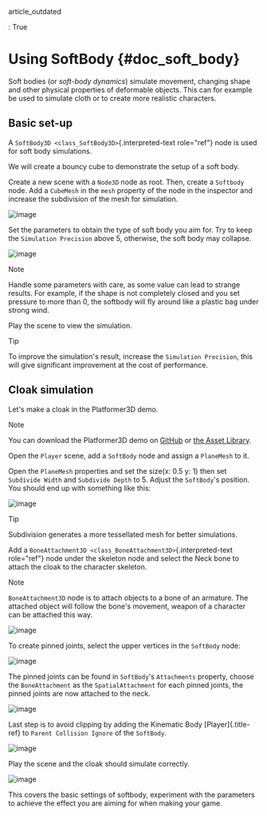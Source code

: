 article_outdated

:   True

# Using SoftBody {#doc_soft_body}

Soft bodies (or *soft-body dynamics*) simulate movement, changing shape
and other physical properties of deformable objects. This can for
example be used to simulate cloth or to create more realistic
characters.

## Basic set-up

A `SoftBody3D <class_SoftBody3D>`{.interpreted-text role="ref"} node is
used for soft body simulations.

We will create a bouncy cube to demonstrate the setup of a soft body.

Create a new scene with a `Node3D` node as root. Then, create a
`Softbody` node. Add a `CubeMesh` in the `mesh` property of the node in
the inspector and increase the subdivision of the mesh for simulation.

![image](img/softbody_cube.png)

Set the parameters to obtain the type of soft body you aim for. Try to
keep the `Simulation Precision` above 5, otherwise, the soft body may
collapse.

![image](img/softbody_cube_menu.png)

> [!NOTE]
> Handle some parameters with care, as some value can lead to strange
> results. For example, if the shape is not completely closed and you
> set pressure to more than 0, the softbody will fly around like a
> plastic bag under strong wind.

Play the scene to view the simulation.

> [!TIP]
> To improve the simulation\'s result, increase the
> `Simulation Precision`, this will give significant improvement at the
> cost of performance.

## Cloak simulation

Let\'s make a cloak in the Platformer3D demo.

> [!NOTE]
> You can download the Platformer3D demo on
> [GitHub](https://github.com/godotengine/godot-demo-projects/tree/master/3d/platformer)
> or [the Asset
> Library](https://godotengine.org/asset-library/asset/2748).

Open the `Player` scene, add a `SoftBody` node and assign a `PlaneMesh`
to it.

Open the `PlaneMesh` properties and set the size(x: 0.5 y: 1) then set
`Subdivide Width` and `Subdivide Depth` to 5. Adjust the `SoftBody`\'s
position. You should end up with something like this:

![image](img/softbody_cloak_subdivide.png)

> [!TIP]
> Subdivision generates a more tessellated mesh for better simulations.

Add a `BoneAttachment3D <class_BoneAttachment3D>`{.interpreted-text
role="ref"} node under the skeleton node and select the Neck bone to
attach the cloak to the character skeleton.

> [!NOTE]
> `BoneAttachment3D` node is to attach objects to a bone of an armature.
> The attached object will follow the bone\'s movement, weapon of a
> character can be attached this way.

![image](img/softbody_cloak_bone_attach.png)

To create pinned joints, select the upper vertices in the `SoftBody`
node:

![image](img/softbody_cloak_pinned.png)

The pinned joints can be found in `SoftBody`\'s `Attachments` property,
choose the `BoneAttachment` as the `SpatialAttachment` for each pinned
joints, the pinned joints are now attached to the neck.

![image](img/softbody_cloak_pinned_attach.png)

Last step is to avoid clipping by adding the Kinematic Body
[Player]{.title-ref} to `Parent Collision Ignore` of the `SoftBody`.

![image](img/softbody_cloak_ignore.png)

Play the scene and the cloak should simulate correctly.

![image](img/softbody_cloak_finish.png)

This covers the basic settings of softbody, experiment with the
parameters to achieve the effect you are aiming for when making your
game.
